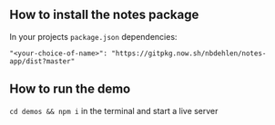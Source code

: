 ## How to install the notes package

In your projects `package.json` dependencies:

```
"<your-choice-of-name>": "https://gitpkg.now.sh/nbdehlen/notes-app/dist?master"
```

## How to run the demo

`cd demos && npm i` in the terminal and start a live server
